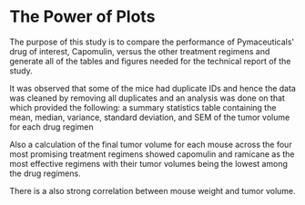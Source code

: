 # The Power of Plots

The purpose of this study is to compare the performance of Pymaceuticals' drug of interest, Capomulin, versus the other treatment regimens and generate all of the tables and figures needed for the technical report of the study.

It was observed that some of the mice had duplicate IDs and hence the data was cleaned by removing all duplicates and an analysis was done on that which provided the following:
a summary statistics table containing the mean, median, variance, standard deviation, and SEM of the tumor volume for each drug regimen

Also a calculation of the final tumor volume for each mouse across the four most promising treatment regimens showed capomulin and ramicane as the most effective regimens with their tumor volumes being the lowest among the drug regimens.

There is a also strong correlation between mouse weight and tumor volume.